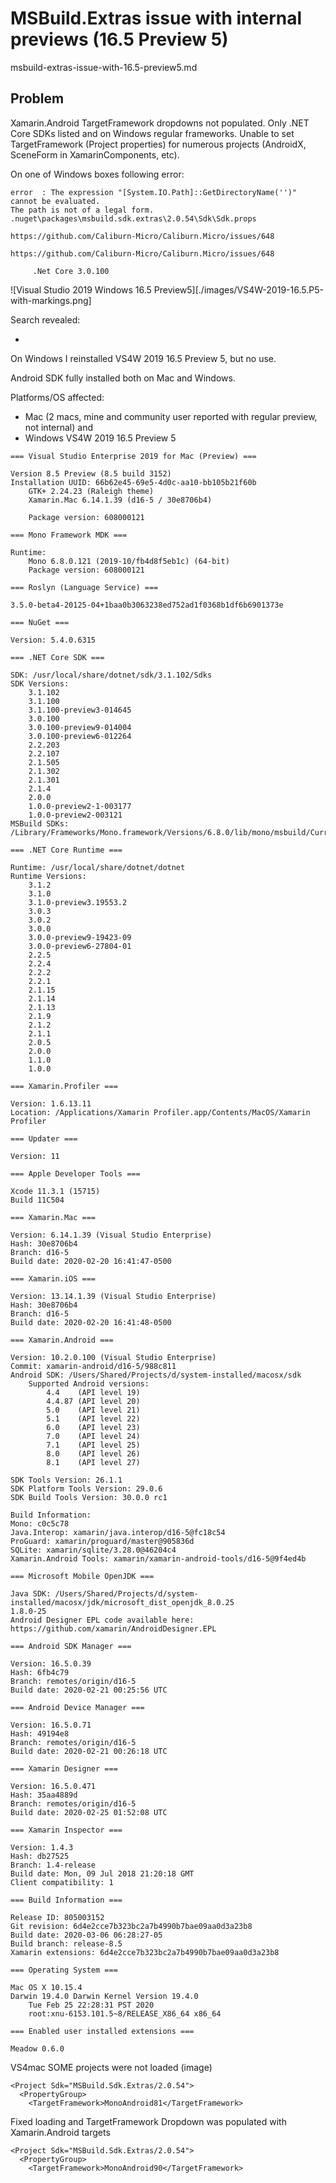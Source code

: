# MSBuild.Extras issue with internal previews (16.5 Preview 5)

msbuild-extras-issue-with-16.5-preview5.md

## Problem

Xamarin.Android TargetFramework dropdowns not populated. Only .NET Core SDKs listed and on Windows
regular frameworks. Unable to set TargetFramework (Project properties) for numerous projects (AndroidX, 
SceneForm in XamarinComponents, etc).

On one of Windows boxes following error:

```
error  : The expression "[System.IO.Path]::GetDirectoryName('')" cannot be evaluated. 
The path is not of a legal form.  
.nuget\packages\msbuild.sdk.extras\2.0.54\Sdk\Sdk.props

https://github.com/Caliburn-Micro/Caliburn.Micro/issues/648

https://github.com/Caliburn-Micro/Caliburn.Micro/issues/648

     .Net Core 3.0.100
```

![Visual Studio 2019 Windows 16.5 Preview5][./images/VS4W-2019-16.5.P5-with-markings.png]

Search revealed:

*	

On Windows I reinstalled VS4W 2019 16.5 Preview 5, but no use.

Android SDK fully installed both on Mac and Windows.

Platforms/OS affected:

*   Mac (2 macs, mine and community user reported with regular preview, not internal) and 
*   Windows VS4W 2019 16.5 Preview 5

```
=== Visual Studio Enterprise 2019 for Mac (Preview) ===

Version 8.5 Preview (8.5 build 3152)
Installation UUID: 66b62e45-69e5-4d0c-aa10-bb105b21f60b
	GTK+ 2.24.23 (Raleigh theme)
	Xamarin.Mac 6.14.1.39 (d16-5 / 30e8706b4)

	Package version: 608000121

=== Mono Framework MDK ===

Runtime:
	Mono 6.8.0.121 (2019-10/fb4d8f5eb1c) (64-bit)
	Package version: 608000121

=== Roslyn (Language Service) ===

3.5.0-beta4-20125-04+1baa0b3063238ed752ad1f0368b1df6b6901373e

=== NuGet ===

Version: 5.4.0.6315

=== .NET Core SDK ===

SDK: /usr/local/share/dotnet/sdk/3.1.102/Sdks
SDK Versions:
	3.1.102
	3.1.100
	3.1.100-preview3-014645
	3.0.100
	3.0.100-preview9-014004
	3.0.100-preview6-012264
	2.2.203
	2.2.107
	2.1.505
	2.1.302
	2.1.301
	2.1.4
	2.0.0
	1.0.0-preview2-1-003177
	1.0.0-preview2-003121
MSBuild SDKs: /Library/Frameworks/Mono.framework/Versions/6.8.0/lib/mono/msbuild/Current/bin/Sdks

=== .NET Core Runtime ===

Runtime: /usr/local/share/dotnet/dotnet
Runtime Versions:
	3.1.2
	3.1.0
	3.1.0-preview3.19553.2
	3.0.3
	3.0.2
	3.0.0
	3.0.0-preview9-19423-09
	3.0.0-preview6-27804-01
	2.2.5
	2.2.4
	2.2.2
	2.2.1
	2.1.15
	2.1.14
	2.1.13
	2.1.9
	2.1.2
	2.1.1
	2.0.5
	2.0.0
	1.1.0
	1.0.0

=== Xamarin.Profiler ===

Version: 1.6.13.11
Location: /Applications/Xamarin Profiler.app/Contents/MacOS/Xamarin Profiler

=== Updater ===

Version: 11

=== Apple Developer Tools ===

Xcode 11.3.1 (15715)
Build 11C504

=== Xamarin.Mac ===

Version: 6.14.1.39 (Visual Studio Enterprise)
Hash: 30e8706b4
Branch: d16-5
Build date: 2020-02-20 16:41:47-0500

=== Xamarin.iOS ===

Version: 13.14.1.39 (Visual Studio Enterprise)
Hash: 30e8706b4
Branch: d16-5
Build date: 2020-02-20 16:41:48-0500

=== Xamarin.Android ===

Version: 10.2.0.100 (Visual Studio Enterprise)
Commit: xamarin-android/d16-5/988c811
Android SDK: /Users/Shared/Projects/d/system-installed/macosx/sdk
	Supported Android versions:
		4.4    (API level 19)
		4.4.87 (API level 20)
		5.0    (API level 21)
		5.1    (API level 22)
		6.0    (API level 23)
		7.0    (API level 24)
		7.1    (API level 25)
		8.0    (API level 26)
		8.1    (API level 27)

SDK Tools Version: 26.1.1
SDK Platform Tools Version: 29.0.6
SDK Build Tools Version: 30.0.0 rc1

Build Information: 
Mono: c0c5c78
Java.Interop: xamarin/java.interop/d16-5@fc18c54
ProGuard: xamarin/proguard/master@905836d
SQLite: xamarin/sqlite/3.28.0@46204c4
Xamarin.Android Tools: xamarin/xamarin-android-tools/d16-5@9f4ed4b

=== Microsoft Mobile OpenJDK ===

Java SDK: /Users/Shared/Projects/d/system-installed/macosx/jdk/microsoft_dist_openjdk_8.0.25
1.8.0-25
Android Designer EPL code available here:
https://github.com/xamarin/AndroidDesigner.EPL

=== Android SDK Manager ===

Version: 16.5.0.39
Hash: 6fb4c79
Branch: remotes/origin/d16-5
Build date: 2020-02-21 00:25:56 UTC

=== Android Device Manager ===

Version: 16.5.0.71
Hash: 49194e8
Branch: remotes/origin/d16-5
Build date: 2020-02-21 00:26:18 UTC

=== Xamarin Designer ===

Version: 16.5.0.471
Hash: 35aa4889d
Branch: remotes/origin/d16-5
Build date: 2020-02-25 01:52:08 UTC

=== Xamarin Inspector ===

Version: 1.4.3
Hash: db27525
Branch: 1.4-release
Build date: Mon, 09 Jul 2018 21:20:18 GMT
Client compatibility: 1

=== Build Information ===

Release ID: 805003152
Git revision: 6d4e2cce7b323bc2a7b4990b7bae09aa0d3a23b8
Build date: 2020-03-06 06:28:27-05
Build branch: release-8.5
Xamarin extensions: 6d4e2cce7b323bc2a7b4990b7bae09aa0d3a23b8

=== Operating System ===

Mac OS X 10.15.4
Darwin 19.4.0 Darwin Kernel Version 19.4.0
    Tue Feb 25 22:28:31 PST 2020
    root:xnu-6153.101.5~8/RELEASE_X86_64 x86_64

=== Enabled user installed extensions ===

Meadow 0.6.0
```

VS4mac SOME projects were not loaded (image)

```
<Project Sdk="MSBuild.Sdk.Extras/2.0.54">
  <PropertyGroup>
    <TargetFramework>MonoAndroid81</TargetFramework>
```

Fixed loading and TargetFramework Dropdown was populated with Xamarin.Android targets

```
<Project Sdk="MSBuild.Sdk.Extras/2.0.54">
  <PropertyGroup>
    <TargetFramework>MonoAndroid90</TargetFramework>
```

```
```

